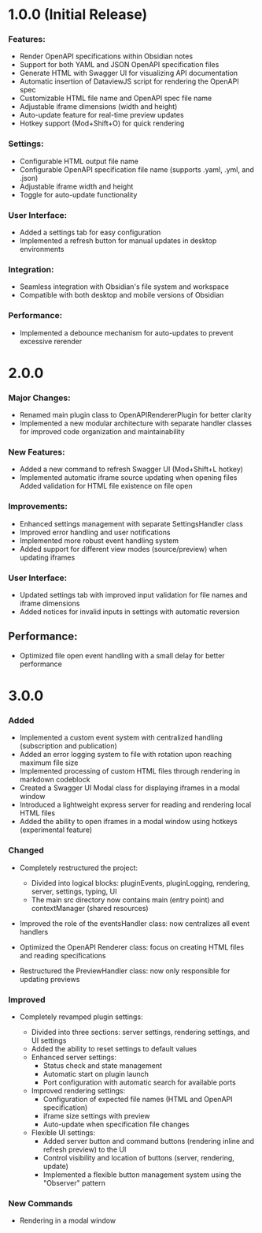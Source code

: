 # 1.0.0 (Initial Release)

### Features:
- Render OpenAPI specifications within Obsidian notes
- Support for both YAML and JSON OpenAPI specification files
- Generate HTML with Swagger UI for visualizing API documentation
- Automatic insertion of DataviewJS script for rendering the OpenAPI spec
- Customizable HTML file name and OpenAPI spec file name
- Adjustable iframe dimensions (width and height)
- Auto-update feature for real-time preview updates
- Hotkey support (Mod+Shift+O) for quick rendering

### Settings:
- Configurable HTML output file name
- Configurable OpenAPI specification file name (supports .yaml, .yml, and .json)
- Adjustable iframe width and height
- Toggle for auto-update functionality

### User Interface:
- Added a settings tab for easy configuration
- Implemented a refresh button for manual updates in desktop environments

### Integration:
- Seamless integration with Obsidian's file system and workspace
- Compatible with both desktop and mobile versions of Obsidian

### Performance:
- Implemented a debounce mechanism for auto-updates to prevent excessive rerender

# 2.0.0
### Major Changes:
- Renamed main plugin class to OpenAPIRendererPlugin for better clarity
- Implemented a new modular architecture with separate handler classes for improved code 
  organization and maintainability

### New Features:
- Added a new command to refresh Swagger UI (Mod+Shift+L hotkey)
- Implemented automatic iframe source updating when opening files
Added validation for HTML file existence on file open

### Improvements:
- Enhanced settings management with separate SettingsHandler class
- Improved error handling and user notifications
- Implemented more robust event handling system
- Added support for different view modes (source/preview) when updating iframes

### User Interface:
- Updated settings tab with improved input validation for file names and iframe dimensions
- Added notices for invalid inputs in settings with automatic reversion

## Performance:
- Optimized file open event handling with a small delay for better performance

# 3.0.0
### Added

- Implemented a custom event system with centralized handling (subscription and publication)
- Added an error logging system to file with rotation upon reaching maximum file size
- Implemented processing of custom HTML files through rendering in markdown codeblock
- Created a Swagger UI Modal class for displaying iframes in a modal window
- Introduced a lightweight express server for reading and rendering local HTML files
- Added the ability to open iframes in a modal window using hotkeys (experimental feature)

### Changed

- Completely restructured the project:

  - Divided into logical blocks: pluginEvents, pluginLogging, rendering, server, settings, 
    typing, UI 
  - The main src directory now contains main (entry point) and contextManager (shared resources)


- Improved the role of the eventsHandler class: now centralizes all event handlers
- Optimized the OpenAPI Renderer class: focus on creating HTML files and reading specifications
- Restructured the PreviewHandler class: now only responsible for updating previews

### Improved

- Completely revamped plugin settings:

  - Divided into three sections: server settings, rendering settings, and UI settings 
  - Added the ability to reset settings to default values 
  - Enhanced server settings:
    - Status check and state management 
    - Automatic start on plugin launch 
    - Port configuration with automatic search for available ports 
  - Improved rendering settings:
    - Configuration of expected file names (HTML and OpenAPI specification)
    - iframe size settings with preview 
    - Auto-update when specification file changes 
  - Flexible UI settings:
    - Added server button and command buttons (rendering inline and refresh preview) to the UI
    - Control visibility and location of buttons (server, rendering, update)
    - Implemented a flexible button management system using the "Observer" pattern

### New Commands

- Rendering in a modal window
